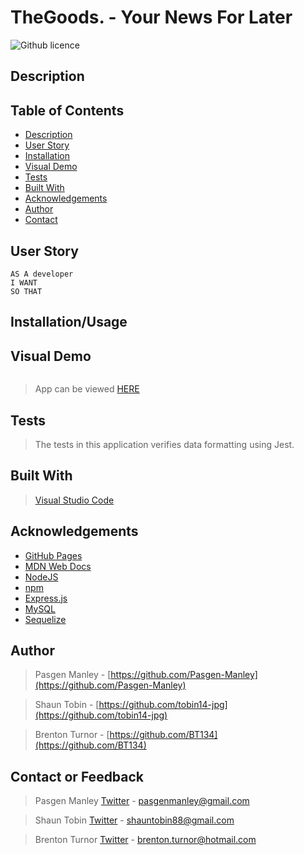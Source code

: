 # TheGoods. - Your News For Later

![Github licence](http://img.shields.io/badge/license-MIT-blue.svg)
## Description

> 

 ## Table of Contents 
  - [Description](#description)
  - [User Story](#user-story)
  - [Installation](#installation)
  - [Visual Demo](#visual-demo)
  - [Tests](#tests)
  - [Built With](#built-with)
  - [Acknowledgements](#acknowledgements)
  - [Author](#author)
  - [Contact](#contact)

## User Story
```
AS A developer 
I WANT 
SO THAT 
```

## Installation/Usage


## Visual Demo

><img src="" alt= "">

> App can be viewed [HERE]()

## Tests

> The tests in this application verifies data formatting using Jest.

## Built With

> [Visual Studio Code](https://code.visualstudio.com/)

## Acknowledgements

* [GitHub Pages](https://pages.github.com)
* [MDN Web Docs](https://developer.mozilla.org/en-US/)
* [NodeJS](https://nodejs.org/en/)
* [npm](https://www.npmjs.com/)
* [Express.js](https://expressjs.com/)
* [MySQL](https://www.mysql.com/)
* [Sequelize](https://sequelize.org/)

## Author

> Pasgen Manley - [https://github.com/Pasgen-Manley](https://github.com/Pasgen-Manley)

> Shaun Tobin - [https://github.com/tobin14-jpg](https://github.com/tobin14-jpg)

> Brenton Turnor - [https://github.com/BT134](https://github.com/BT134)


## Contact or Feedback 

> Pasgen Manley [Twitter](https://twitter.com/ManleyPasgen) - pasgenmanley@gmail.com

> Shaun Tobin [Twitter]() - shauntobin88@gmail.com

> Brenton Turnor [Twitter](https://twitter.com/BTurnor) - brenton.turnor@hotmail.com
